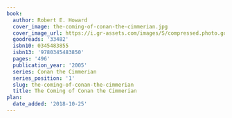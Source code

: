 ```yaml
---
book:
  author: Robert E. Howard
  cover_image: the-coming-of-conan-the-cimmerian.jpg
  cover_image_url: https://i.gr-assets.com/images/S/compressed.photo.goodreads.com/books/1168447880l/33482._SY475_.jpg
  goodreads: '33482'
  isbn10: 0345483855
  isbn13: '9780345483850'
  pages: '496'
  publication_year: '2005'
  series: Conan the Cimmerian
  series_position: '1'
  slug: the-coming-of-conan-the-cimmerian
  title: The Coming of Conan the Cimmerian
plan:
  date_added: '2018-10-25'
---
```

